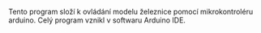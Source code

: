 Tento program složí k ovládání modelu železnice pomocí mikrokontroléru arduino. 
Celý program vznikl v softwaru Arduino IDE.
